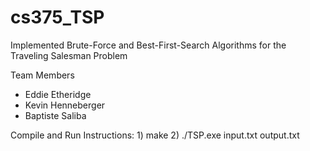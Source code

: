 # cs375_TSP
Implemented Brute-Force and Best-First-Search Algorithms for the Traveling Salesman Problem

Team Members
- Eddie Etheridge
- Kevin Henneberger
- Baptiste Saliba


Compile and Run Instructions:
    1) make
    2) ./TSP.exe input.txt output.txt
